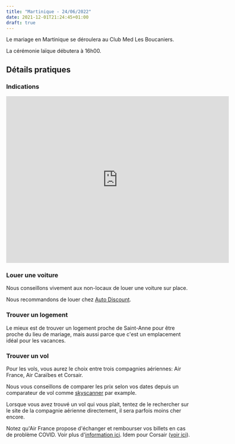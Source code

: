 ```yaml
---
title: "Martinique - 24/06/2022"
date: 2021-12-01T21:24:45+01:00
draft: true
---
```



Le mariage en Martinique se déroulera au Club Med Les Boucaniers.

La cérémonie laïque débutera à 16h00.

## Détails pratiques

### Indications

<iframe src="https://www.google.com/maps/embed?pb=!1m18!1m12!1m3!1d2349.2465358130817!2d-60.88457928334779!3d14.448439799975292!2m3!1f0!2f0!3f0!3m2!1i1024!2i768!4f13.1!3m3!1m2!1s0x8c4023e627e9154f%3A0xe834fb6ae98d378f!2sClub%20Med%20Les%20Boucaniers%20-%20Martinique!5e0!3m2!1sfr!2sfr!4v1638390888360!5m2!1sfr!2sfr" width="600" height="450" style="border:0;" allowfullscreen="" loading="lazy"></iframe>

### Louer une voiture

Nous conseillons vivement aux non-locaux de louer une voiture sur place.

Nous recommandons de louer chez [Auto Discount](https://www.auto-discount.fr/location-voitures-martinique).

### Trouver un logement

Le mieux est de trouver un logement proche de Saint-Anne pour être proche du lieu de mariage, mais aussi parce que c'est un emplacement idéal pour les vacances.

### Trouver un vol

Pour les vols, vous aurez le choix entre trois compagnies aériennes: Air France, Air Caraïbes et Corsair.

Nous vous conseillons de comparer les prix selon vos dates depuis un comparateur de vol comme [skyscanner](https://www.skyscanner.fr/) par example.

Lorsque vous avez trouvé un vol qui vous plait, tentez de le rechercher sur le site de la compagnie aérienne directement, il sera parfois moins cher encore.

Notez qu'Air France propose d'échanger et rembourser vos billets en cas de problème COVID. Voir plus d'[information ici](https://www.airfrance.fr/FR/fr/common/page_flottante/engagement-air-france-protect.htm?_ga=2.234726813.2048095130.1638391977-770199486.1617903856). Idem pour Corsair ([voir ici](https://www.flycorsair.com/fr/service-client/informations-passagers-et-urgences)).
